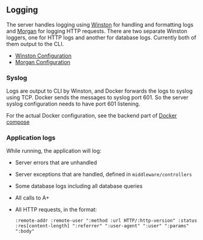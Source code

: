 <!--
SPDX-FileCopyrightText: 2024 The Aalto Grades Developers

SPDX-License-Identifier: MIT
-->

## Logging

The server handles logging using [Winston](https://github.com/winstonjs/winston)
for handling and formatting logs and [Morgan](https://github.com/expressjs/morgan)
for logging HTTP requests. There are two separate Winston loggers, one for HTTP
logs and another for database logs. Currently both of them output to the CLI.

- [Winston Configuration](/server/src/configs/winston.ts)
- [Morgan Configuration](/server/src/middleware/requestLogger.ts)

### Syslog

Logs are output to CLI by Winston, and Docker forwards the logs to syslog using
TCP. Docker sends the messages to syslog port 601. So the server syslog
configuration needs to have port 601 listening.

For the actual Docker configuration, see the backend part of
[Docker compose](/docker-compose-from-images.yaml)

### Application logs

While running, the application will log:

- Server errors that are unhandled
- Server exceptions that are handled, defined in `middleware/controllers`
- Some database logs including all database queries
- All calls to A+
- All HTTP requests, in the format:

  ```
  :remote-addr :remote-user ":method :url HTTP/:http-version" :status :res[content-length] ":referrer" ":user-agent" ":user" ":params" ":body"
  ```
